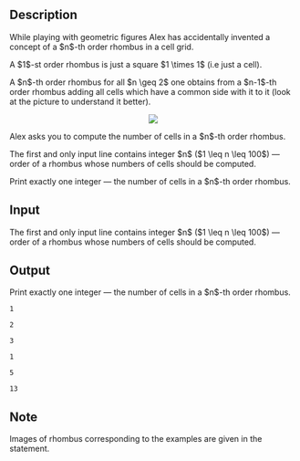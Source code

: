 ## Description

<div><p>While playing with geometric figures Alex has accidentally invented a concept of a <span class="tex-font-style-it">$n$-th order rhombus</span> in a cell grid.</p><p><span class="tex-font-style-it">A $1$-st order rhombus</span> is just a square $1 \times 1$ (i.e just a cell).</p><p><span class="tex-font-style-it">A $n$-th order rhombus</span> for all $n \geq 2$ one obtains from a <span class="tex-font-style-it">$n-1$-th order rhombus</span> adding all cells which have a common side with it to it (look at the picture to understand it better).</p><center> <img class="tex-graphics" src="file://C4N8jThe.png" style="max-width: 100.0%;max-height: 100.0%;">   </center><p>Alex asks you to compute the number of cells in a <span class="tex-font-style-it">$n$-th order rhombus</span>.</p></div><div class="input-specification"><p>The first and only input line contains integer $n$ ($1 \leq n \leq 100$)&nbsp;— order of a rhombus whose numbers of cells should be computed.</p></div><div class="output-specification"><p>Print exactly one integer&nbsp;— the number of cells in a <span class="tex-font-style-it">$n$-th order rhombus</span>.</p></div>

## Input

<p>The first and only input line contains integer $n$ ($1 \leq n \leq 100$)&nbsp;— order of a rhombus whose numbers of cells should be computed.</p>

## Output

<p>Print exactly one integer&nbsp;— the number of cells in a <span class="tex-font-style-it">$n$-th order rhombus</span>.</p>





```input1
1
```




```input2
2
```




```input3
3
```




```output1
1
```




```output2
5
```




```output3
13
```



## Note

<p>Images of rhombus corresponding to the examples are given in the statement.</p>
